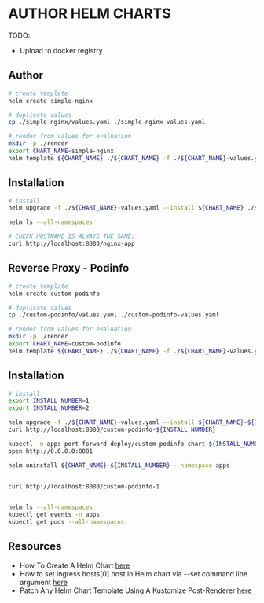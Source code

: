 # AUTHOR HELM CHARTS

TODO:

* Upload to docker registry

## Author

```sh
# create template
helm create simple-nginx  

# duplicate values
cp ./simple-nginx/values.yaml ./simple-nginx-values.yaml

# render from values for evaluation
mkdir -p ./render
export CHART_NAME=simple-nginx
helm template ${CHART_NAME} ./${CHART_NAME} -f ./${CHART_NAME}-values.yaml --namespace apps > ./render/${CHART_NAME}-render.yaml
```

## Installation

```sh
# install
helm upgrade -f ./${CHART_NAME}-values.yaml --install ${CHART_NAME} ./${CHART_NAME} --namespace apps --create-namespace

helm ls --all-namespaces                

# CHECK HOSTNAME IS ALWAYS THE SAME.
curl http://localhost:8080/nginx-app
```

## Reverse Proxy - Podinfo

```sh
# create template
helm create custom-podinfo

# duplicate values
cp ./custom-podinfo/values.yaml ./custom-podinfo-values.yaml

# render from values for evaluation
mkdir -p ./render
export CHART_NAME=custom-podinfo
helm template ${CHART_NAME} ./${CHART_NAME} -f ./${CHART_NAME}-values.yaml --namespace apps > ./render/${CHART_NAME}-render.yaml
```

## Installation

```sh
# install
export INSTALL_NUMBER=1
export INSTALL_NUMBER=2

helm upgrade -f ./${CHART_NAME}-values.yaml --install ${CHART_NAME}-${INSTALL_NUMBER} ./${CHART_NAME} --namespace apps --create-namespace --set "ingress.hosts[0].paths[0].path=/custom-podinfo-${INSTALL_NUMBER},serviceAccount.name=custom-podinfo-${INSTALL_NUMBER}"
curl http://localhost:8080/custom-podinfo-${INSTALL_NUMBER}

kubectl -n apps port-forward deploy/custom-podinfo-chart-${INSTALL_NUMBER} 8081:9898
open http://0.0.0.0:8081

helm uninstall ${CHART_NAME}-${INSTALL_NUMBER} --namespace apps


curl http://localhost:8080/custom-podinfo-1


helm ls --all-namespaces 
kubectl get events -n apps                    
kubectl get pods --all-namespaces 


```

## Resources

* How To Create A Helm Chart [here](https://phoenixnap.com/kb/create-helm-chart)  
* How to set ingress.hosts[0].host in Helm chart via --set command line argument [here](https://stackoverflow.com/questions/68272235/how-to-set-ingress-hosts0-host-in-helm-chart-via-set-command-line-argument)  
* Patch Any Helm Chart Template Using A Kustomize Post-Renderer [here](https://austindewey.com/2020/07/27/patch-any-helm-chart-template-using-a-kustomize-post-renderer/)  